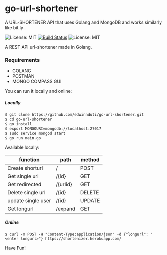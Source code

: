 # go-url-shortener
A URL-SHORTENER API that uses Golang and MongoDB and works similarly like bit.ly .

![License: MIT](https://img.shields.io/badge/Language-Golang-blue.svg)
[![Build Status](https://travis-ci.com/edwinnduti/go-url-shortener.svg?branch=master)](https://travis-ci.com/edwinnduti/go-url-shortener)
![License: MIT](https://img.shields.io/badge/Database-MongoDB-lightgreen.svg)

A REST API url-shortener made in Golang.
### Requirements


<ul>
<li>GOLANG</li>
<li>POSTMAN</li>
<li>MONGO COMPASS GUI</li>
</ul>


You can run it locally and online:

##### Locally

```bash
$ git clone https://github.com/edwinnduti/go-url-shortener.git
$ cd go-url-shortener
$ go install
$ export MONGOURI=mongodb://localhost:27017
$ sudo service mongod start
$ go run main.go
```

Available locally:

| function              |   path                    |   method  |
|   ----                |   ----                    |   ----    |
| Create shorturl       |   /			    		|	POST    |
| Get single url	    |   /{id}		            |	GET     |
| Get redirected        |   /{urlid}             	|	GET     |
| Delete single url 	|   /{id}           		|	DELETE  |
| update single user	|   /{id}           		|	UPDATE  |
| Get longurl    	    |   /expand                 |   GET     |   


##### Online
```
$ curl -X POST -H "Content-Type:application/json" -d {"longurl": "<enter longurl>"} https://shortenizer.herokuapp.com/
```

Have Fun!
